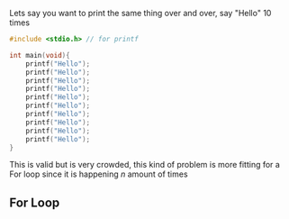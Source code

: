 Lets say you want to print the same thing over and over, say "Hello" 10 times
```c
#include <stdio.h> // for printf

int main(void){
	printf("Hello");
	printf("Hello");
	printf("Hello");
	printf("Hello");
	printf("Hello");
	printf("Hello");
	printf("Hello");
	printf("Hello");
	printf("Hello");
	printf("Hello");	
}
```
This is valid but is very crowded, this kind of problem is more fitting for a For loop since it is happening $n$ amount of times

## For Loop